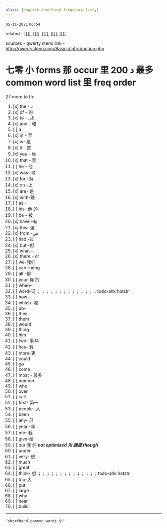 ```yaml
---
alias: [english shorthand frequency list,]
---
```

`05-11-2021`
`06:54`

related - [[]], [[]], [[]], [[]], [[]]

sources - qwerty steno link
	- http://qwertysteno.com/Basics/Introduction.php

# 七零 小 forms 那 occur 里 د 200 最多 common word list 里 freq order
27 more to fix

1. [x] the - د 
2. [x] of - 的
3. [x] to - إلى
4. [x] and - 和 
5. [ ] a 
6. [x] in - 里 
7. [x] is- 是 
8. [x] it - 这
9. [x] you - 你
10. [x] that - 那
11. [ ] he - 他 
12. [x] was -过
13. [x] for -为 
14. [x] on -上
15. [x] are- 是
16. [x] with-跟 
17. [ ] as -
18. [ ] his- 他 的 
19. [ ] be - 被 
20. [x] have -有 
21. [x] this- 这 
22. [x] from -من 
23. [ ] had -过
24. [x] but -但 
25. [x] what -
26. [x] there - dr 
27. [ ] we-我们
28. [ ] can -neng
29. [ ] all -都
30. [ ] your-你 的 
31. [ ] when-
32. [ ] word-词 ；；；；；；；；；；；；；；todo-ahk hotstr
33. [ ] how-
34. [ ] which- 哪 
35. [ ] do-
36. [ ] their
37. [ ] them
38. [ ] would
39. [ ] thing
40. [ ] him
41. [ ] two- 兩 l4
42. [ ] has- 有
43. [ ] more-更 
44. [ ] could
45. [ ] go
46. [ ] come
47. [ ] most - 最多
48. [ ] number
49. [ ] who
50. [ ] over
51. [ ] call
52. [ ] first- 第一 
53. [ ] people -人 
54. [ ] been
55. [ ] any- 只 
56. [ ] year -年 
57. [ ] me- 我
58. [ ] give-给 
59. [ ] our 我 的  ***not optimised 为 速度  though***
60. [ ] under
61. [ ] very- 很 
62. [ ] much 
63. [ ] great
64. [ ] think- 想  ；；；；；；；；；；；；；；todo-ahk hotstr
65. [ ] too-太
66. [ ] put
67. [ ] large
68. [ ] why
69. [ ] near 
70. [ ] build

---

```query
"shorthand common words 小"
```

